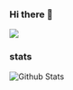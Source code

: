 ### Hi there 👋

![](https://komarev.com/ghpvc/?username=MrBurgerChef&color=red)

### stats
![Github Stats](https://github-readme-stats.vercel.app/api?username=MrBurgerChef&show_icons=true&title_color=333&icon_color=333&include_all_commits=true&theme=dark&cache_seconds=86400)
